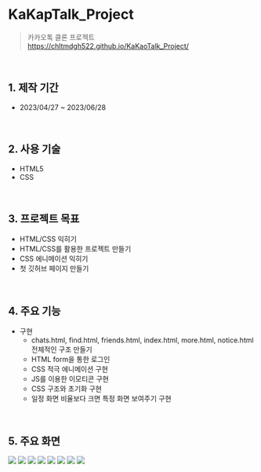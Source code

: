 # KaKapTalk_Project

> 카카오톡 클론 프로젝트  
> https://chltmdgh522.github.io/KaKaoTalk_Project/

</br>

## 1. 제작 기간

- 2023/04/27 ~ 2023/06/28

</br>

## 2. 사용 기술

- HTML5
- CSS

</br>

## 3. 프로젝트 목표

- HTML/CSS 익히기
- HTML/CSS를 활용한 프로젝트 만들기
- CSS 에니메이션 익히기
- 첫 깃허브 페이지 만들기

</br>

## 4. 주요 기능

- 구현
  - chats.html, find.html, friends.html, index.html, more.html, notice.html 전체적인 구조 만들기
  - HTML form을 통한 로그인
  - CSS 적극 에니메이션 구현
  - JS를 이용한 이모티콘 구현
  - CSS 구조와 초기화 구현
  - 일정 화면 비율보다 크면 특정 화면 보여주기 구현

</br>

## 5. 주요 화면

<div>
    <img src="profile/chats.jpg" />
    <img src="profile/index.jpg" />
    <img src="profile/friends.jpg" />
    <img src="profile/find.jpg" />
    <img src="profile/more.jpg" />
    <img src="profile/setting.jpg" />
    <img src="profile/notice.jpg" />
    <img src="profile/사용자.jpg" />
</div>
